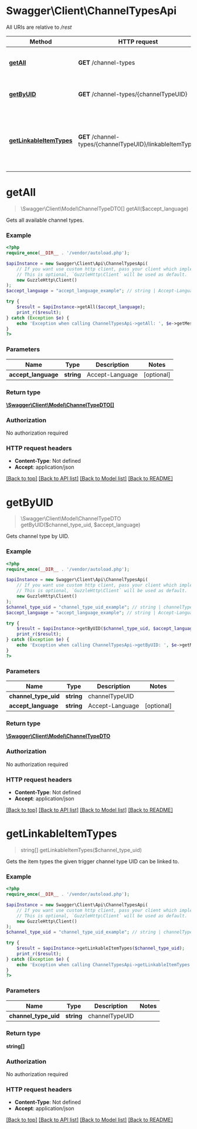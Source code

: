 # Swagger\Client\ChannelTypesApi

All URIs are relative to */rest*

Method | HTTP request | Description
------------- | ------------- | -------------
[**getAll**](ChannelTypesApi.md#getall) | **GET** /channel-types | Gets all available channel types.
[**getByUID**](ChannelTypesApi.md#getbyuid) | **GET** /channel-types/{channelTypeUID} | Gets channel type by UID.
[**getLinkableItemTypes**](ChannelTypesApi.md#getlinkableitemtypes) | **GET** /channel-types/{channelTypeUID}/linkableItemTypes | Gets the item types the given trigger channel type UID can be linked to.

# **getAll**
> \Swagger\Client\Model\ChannelTypeDTO[] getAll($accept_language)

Gets all available channel types.

### Example
```php
<?php
require_once(__DIR__ . '/vendor/autoload.php');

$apiInstance = new Swagger\Client\Api\ChannelTypesApi(
    // If you want use custom http client, pass your client which implements `GuzzleHttp\ClientInterface`.
    // This is optional, `GuzzleHttp\Client` will be used as default.
    new GuzzleHttp\Client()
);
$accept_language = "accept_language_example"; // string | Accept-Language

try {
    $result = $apiInstance->getAll($accept_language);
    print_r($result);
} catch (Exception $e) {
    echo 'Exception when calling ChannelTypesApi->getAll: ', $e->getMessage(), PHP_EOL;
}
?>
```

### Parameters

Name | Type | Description  | Notes
------------- | ------------- | ------------- | -------------
 **accept_language** | **string**| Accept-Language | [optional]

### Return type

[**\Swagger\Client\Model\ChannelTypeDTO[]**](../Model/ChannelTypeDTO.md)

### Authorization

No authorization required

### HTTP request headers

 - **Content-Type**: Not defined
 - **Accept**: application/json

[[Back to top]](#) [[Back to API list]](../../README.md#documentation-for-api-endpoints) [[Back to Model list]](../../README.md#documentation-for-models) [[Back to README]](../../README.md)

# **getByUID**
> \Swagger\Client\Model\ChannelTypeDTO getByUID($channel_type_uid, $accept_language)

Gets channel type by UID.

### Example
```php
<?php
require_once(__DIR__ . '/vendor/autoload.php');

$apiInstance = new Swagger\Client\Api\ChannelTypesApi(
    // If you want use custom http client, pass your client which implements `GuzzleHttp\ClientInterface`.
    // This is optional, `GuzzleHttp\Client` will be used as default.
    new GuzzleHttp\Client()
);
$channel_type_uid = "channel_type_uid_example"; // string | channelTypeUID
$accept_language = "accept_language_example"; // string | Accept-Language

try {
    $result = $apiInstance->getByUID($channel_type_uid, $accept_language);
    print_r($result);
} catch (Exception $e) {
    echo 'Exception when calling ChannelTypesApi->getByUID: ', $e->getMessage(), PHP_EOL;
}
?>
```

### Parameters

Name | Type | Description  | Notes
------------- | ------------- | ------------- | -------------
 **channel_type_uid** | **string**| channelTypeUID |
 **accept_language** | **string**| Accept-Language | [optional]

### Return type

[**\Swagger\Client\Model\ChannelTypeDTO**](../Model/ChannelTypeDTO.md)

### Authorization

No authorization required

### HTTP request headers

 - **Content-Type**: Not defined
 - **Accept**: application/json

[[Back to top]](#) [[Back to API list]](../../README.md#documentation-for-api-endpoints) [[Back to Model list]](../../README.md#documentation-for-models) [[Back to README]](../../README.md)

# **getLinkableItemTypes**
> string[] getLinkableItemTypes($channel_type_uid)

Gets the item types the given trigger channel type UID can be linked to.

### Example
```php
<?php
require_once(__DIR__ . '/vendor/autoload.php');

$apiInstance = new Swagger\Client\Api\ChannelTypesApi(
    // If you want use custom http client, pass your client which implements `GuzzleHttp\ClientInterface`.
    // This is optional, `GuzzleHttp\Client` will be used as default.
    new GuzzleHttp\Client()
);
$channel_type_uid = "channel_type_uid_example"; // string | channelTypeUID

try {
    $result = $apiInstance->getLinkableItemTypes($channel_type_uid);
    print_r($result);
} catch (Exception $e) {
    echo 'Exception when calling ChannelTypesApi->getLinkableItemTypes: ', $e->getMessage(), PHP_EOL;
}
?>
```

### Parameters

Name | Type | Description  | Notes
------------- | ------------- | ------------- | -------------
 **channel_type_uid** | **string**| channelTypeUID |

### Return type

**string[]**

### Authorization

No authorization required

### HTTP request headers

 - **Content-Type**: Not defined
 - **Accept**: application/json

[[Back to top]](#) [[Back to API list]](../../README.md#documentation-for-api-endpoints) [[Back to Model list]](../../README.md#documentation-for-models) [[Back to README]](../../README.md)

